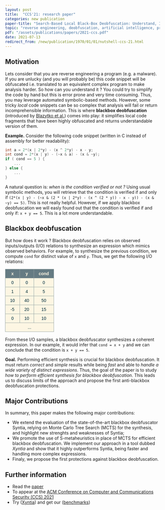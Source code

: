 ```yaml
---
layout: post
title:  "CCS'21: research paper"
categories: new publication
paper-title: "Search-Based Local Black-Box Deobfuscation: Understand, Improve and Mitigate"
topic: "reverse engineering, deobfuscation, artificial intelligence, program synthesis"
pdf: "/assets/publications/papers/2021-ccs.pdf"
date: 2021-07-13
redirect_from: /new/publication/1970/01/01/nutshell-ccs-21.html
---
```


## Motivation

Lets consider that you are reverse engineering a program (e.g. a malware). If you are unlucky (and you will probably be) this code snippet will be obfuscated i.e. translated to an equivalent complex program to make analysis harder. So how can you understand it ? You could try to simplify the code by hand but this is error prone and very time consuming. 
Thus, you may leverage automated symbolic-based methods. However, some tricky *local* code snippets can be so complex that analysis will fail or return incomprehensible information. This is where **blackbox deobfuscation** (introduced by [Blazytko et al.](https://www.usenix.org/conference/usenixsecurity17/technical-sessions/presentation/blazytko)) comes into play: it simplifies local code fragments that have been highly obfuscated and returns understandable version of them.

**Example.** Consider the following code snippet (written in C instead of assembly for better readability):


```c
int a = 2*(x | 2*y) - (x ^ 2*y) - x - y;
int cond = 2*(x | y) - (~x & a) - (x & ~y);
if ( cond == 5 ) {
    ...
} else {
    ...
}
```

A natural question is: *when is the condition verified or not ?* Using usual symbolic methods, you will retrieve that the condition is verified if and only if 
`(2*(x | y) - (~x & (2 * (x | 2*y) - (x ^ (2 * y)) - x - y)) - (x & ~y) == 5)`. This is not really helpful. However, if we apply blackbox deobfuscation
we will easly found out that the condition is verified if and only if: `x + y == 5`. This is a lot more understandable.


## Blackbox deobfuscation

But how does it work ? Blackbox deobfuscation relies on observed inputs/outputs (I/O) relations to synthesize an expression which mimics observed behaviors. For example, to synthesize the previous condition, we compute `cond` for distinct value of `x` and `y`. Thus, we get the following I/O relations:

<center>

<style type="text/css">
.tg  {border-collapse:collapse;border-color:#93a1a1;border-spacing:0;}
.tg td{background-color:#fdf6e3;border-color:#93a1a1;border-style:solid;border-width:1px;color:#002b36;
  font-family:Arial, sans-serif;font-size:14px;overflow:hidden;padding:6px 15px;word-break:normal;}
.tg th{background-color:#657b83;border-color:#93a1a1;border-style:solid;border-width:1px;color:#fdf6e3;
  font-family:Arial, sans-serif;font-size:14px;font-weight:normal;overflow:hidden;padding:6px 15px;word-break:normal;}
.tg .tg-baqh{text-align:center;vertical-align:top}
.tg .tg-wa1i{font-weight:bold;text-align:center;vertical-align:middle}
.tg .tg-nrix{text-align:center;vertical-align:middle}
</style>
<table class="tg">
<thead>
  <tr>
    <th class="tg-wa1i">x</th>
    <th class="tg-wa1i">y</th>
    <th class="tg-wa1i">cond</th>
  </tr>
</thead>
<tbody>
  <tr>
    <td class="tg-nrix">0</td>
    <td class="tg-nrix">0</td>
    <td class="tg-nrix">0</td>
  </tr>
  <tr>
    <td class="tg-nrix">1</td>
    <td class="tg-nrix">4</td>
    <td class="tg-nrix">5</td>
  </tr>
  <tr>
    <td class="tg-nrix">10</td>
    <td class="tg-nrix">40</td>
    <td class="tg-nrix">50</td>
  </tr>
  <tr>
    <td class="tg-baqh">-5</td>
    <td class="tg-baqh">20</td>
    <td class="tg-baqh">15</td>
  </tr>
  <tr>
    <td class="tg-baqh">0</td>
    <td class="tg-baqh">10</td>
    <td class="tg-baqh">10</td>
  </tr>
  <tr>
    <td class="tg-baqh" colspan="3">...</td>
  </tr>
</tbody>
</table>

</center>

From these I/O samples, a blackbox deobfuscator synthesizes a coherent expression. In our example, it would infer that `cond = x + y` and we can conclude that the condition is `x + y == 5`.


**Goal.** Performing efficient synthesis is crucial for blackbox deobfuscation. It must return *correct* and *simple* results while being *fast* and able to *handle a wide variety of distinct expressions*. Thus, the goal of the paper is to study *how to perform efficient synthesis for blackbox deobfuscation*. This leads us to discuss limits of the approach and propose the first anti-blackbox deobfuscation protections.

## Major Contributions

In summary, this paper makes the following major contributions:
* We extend the evaluation of the state-of-the-art blackbox deobfuscator Syntia, relying on Monte Carlo Tree Search (MCTS) for the synthesis, and highlight new strenghts and weaknesses of Syntia;
* We promote the use of S-metaheuristics in place of MCTS for efficient blackbox deobfuscation. We implement our approach in a tool dubbed *Xyntia* and show that it highly outperforms Syntia, being faster and handling more complex expressions.
* Finaly, we propose the first protections against blackbox deobfuscation.


## Further information

* Read the [paper](/assets/publications/papers/2021-ccs.pdf)
* To appear at the [ACM Conference on Computer and Communications Security (CCS) 2021](https://www.sigsac.org/ccs/CCS2021/) 
* Try ([Xyntia](https://zenodo.org/record/5094898#.YO2UchMzbSw)) and get our ([benchmarks](https://github.com/binsec/xyntia))
